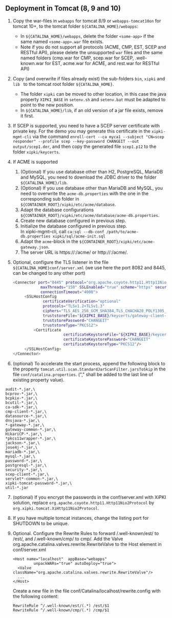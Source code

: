 Deployment in Tomcat (8, 9 and 10)
----
1. Copy the war-files in `webapps` for tomcat 8/9 or `webapps-tomcat10on` for tomcat 10+,
   to the tomcat folder `${CATALINA_HOME}/webapps`:
   - In `${CATALINA_HOME}/webapps`, delete the folder `<some-app>` if the same named `<some-app>.war` file exists.
   - Note if you do not support all protocols (ACME, CMP, EST, SCEP and RESTful API), please delete the unsupported `war`
     files and the same named folders
     (cmp.war for CMP, scep.war for SCEP, .well-known.war for EST, acme.war for ACME, and rest.war for RESTful API)
2. Copy (and overwrite if files already exist) the sub-folders `bin`, `xipki` and `lib `
   to the tomcat root folder `${CATALINA_HOME}`.
   - The folder `xipki` can be moved to other location, in this case the java property `XIPKI_BASE` in
     `setenv.sh` and `setenv.bat` must be adapted to point to the new position.
   - In `${CATALINA_HOME}/lib`, if an old version of a jar file exists, remove it first.
3. If SCEP is supported, you need to have a SCEP server certificate with private key. For the demo you may generate this
   certificate in the `xipki-mgmt-cli` via the command 
   `enroll-cert --ca myca1 --subject "CN=scep responder" --profile scep --key-password CHANGEIT --out output/scep1.der`,
   and then copy the generated file `scep1.p12` to the folder `xipki/keycerts`.
4. If ACME is supported
   1. (Optional) If you use database other than H2, PostgreSQL, MariaDB and MySQL, you need to
      download the JDBC driver to the folder `${CATALINA_HOME}/lib`.
   2. (Optional) If you use database other than MariaDB and MySQL, you need to overwrite the
      `acme-db.properties` with the one in the corresponding sub folder in `${CONTAINER_ROOT}/xipki/etc/acme/database`.
   3. Adapt the database configurations `${CONTAINER_ROOT}/xipki/etc/acme/database/acme-db.properties`.
   4. Create new database configured in previous step.
   5. Initialize the database configured in previous step.  
      In xipki-mgmt-cli, call `ca:sql --db-conf /path/to/acme-db.properties xipki/sql/acme-init.sql`
   6. Adapt the `acme`-block in the `${CONTAINER_ROOT}/xipki/etc/acme-gateway.json`.
   7. The server URL is https://<host>:<HTTPS-port>/acme/ or http://<host>:<HTTP-port>/acme/.
5. Optional, configure the TLS listener in the file
   `${CATALINA_HOME}conf/server.xml` (we use here the port 8082 and 8445, can be changed to any other port)
   ```sh
   <Connector port="8445" protocol="org.apache.coyote.http11.Http11Nio2Protocol"
               maxThreads="150" SSLEnabled="true" scheme="https" secure="true"
               connectionTimeout="4000">
        <SSLHostConfig
                certificateVerification="optional"
                protocols="TLSv1.2+TLSv1.3"
                ciphers="TLS_AES_256_GCM_SHA384,TLS_CHACHA20_POLY1305_SHA256,TLS_AES_128_GCM_SHA256,TLS_AES_128_CCM_8_SHA256,TLS_AES_128_CCM_SHA256,TLS_ECDHE_ECDSA_WITH_AES_128_GCM_SHA256,TLS_ECDHE_ECDSA_WITH_AES_128_CBC_SHA256, TLS_ECDHE_RSA_WITH_AES_128_GCM_SHA256, TLS_ECDHE_RSA_WITH_AES_128_CBC_SHA256"
                truststoreFile="${XIPKI_BASE}/keycerts/gateway-client-ca-certstore.p12"
                truststorePassword="CHANGEIT"
                truststoreType="PKCS12">
            <Certificate
                         certificateKeystoreFile="${XIPKI_BASE}/keycerts/gateway-server.p12"
                         certificateKeystorePassword="CHANGEIT"
                         certificateKeystoreType="PKCS12"/>
        </SSLHostConfig>
   </Connector>
   ```

6. (optional) To accelerate the start process, append the following block to the property
  `tomcat.util.scan.StandardJarScanFilter.jarsToSkip` in the file `conf/catalina.properties`.
   (",\" shall be added to the last line of existing property value).

```
audit-*.jar,\
bcprov-*.jar,\
bcpkix-*.jar,\
bcutil-*.jar,\
ca-sdk-*.jar,\
cmp-client-*.jar,\
datasource-*.jar,\
dnsjava-*.jar,\
*-gateway-*.jar,\
gateway-common-*.jar,\
HikariCP-*.jar,\
*pkcs11wrapper-*.jar,\
jackson-*.jar,\
jose4j-*.jar,\
mariadb-*.jar,\
mysql-*.jar,\
password-*.jar,\
postgresql-*.jar,\
security-*.jar,\
scep-client-*.jar,\
servlet*-common-*.jar,\
xipki-tomcat-password-*.jar,\
util-*.jar
```

7. (optional) If you encrypt the passwords in the conf/server.xml with XiPKI solution, replace
   `org.apache.coyote.http11.Http11Nio2Protocol` by `org.xipki.tomcat.XiHttp11Nio2Protocol`.

8. If you have multiple tomcat instances, change the listing port for SHUTDOWN to be unique.

9. Optional. Configure the Rewrite Rules to forward /.well-known/est/ to /est/, and /.well-known/cmp/ to cmp/.
   Add the Valve org.apache.catalina.valves.rewrite.RewriteValve to the Host element in conf/server.xml
   ```
   <Host name="localhost"  appBase="webapps"
            unpackWARs="true" autoDeploy="true">
     <Valve className="org.apache.catalina.valves.rewrite.RewriteValve"/>
     ...
   </Host>
   ```
   Create a new file in the file conf/Catalina/localhost/rewrite.config with the following content:
   ```
   RewriteRule ^/.well-known/est/(.*) /est/$1
   RewriteRule ^/.well-known/cmp/(.*) /cmp/$1
   ```
